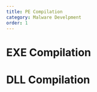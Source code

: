 ```yaml
---
title: PE Compilation
category: Malware Develpment
order: 1
---
```


# EXE Compilation


# DLL Compilation